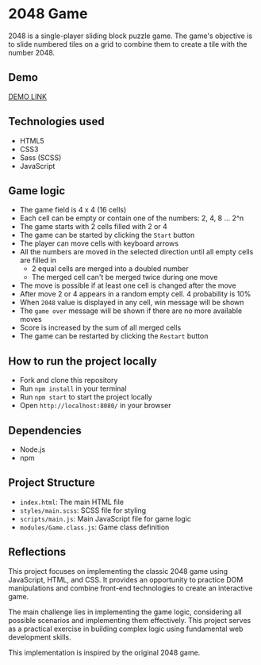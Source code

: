 # 2048 Game

2048 is a single-player sliding block puzzle game. The game's objective is to slide numbered tiles on a grid to combine them to create a tile with the number 2048.

## Demo

[DEMO LINK]([https://antypenko-bohdan.github.io/2048_game/])

## Technologies used

* HTML5
* CSS3
* Sass (SCSS)
* JavaScript

## Game logic

* The game field is 4 x 4 (16 cells)
* Each cell can be empty or contain one of the numbers: 2, 4, 8 ... 2^n
* The game starts with 2 cells filled with 2 or 4
* The game can be started by clicking the `Start` button
* The player can move cells with keyboard arrows
* All the numbers are moved in the selected direction until all empty cells are filled in
   * 2 equal cells are merged into a doubled number
   * The merged cell can't be merged twice during one move
* The move is possible if at least one cell is changed after the move
* After move 2 or 4 appears in a random empty cell. 4 probability is 10%
* When `2048` value is displayed in any cell, win message will be shown
* The `game over` message will be shown if there are no more available moves
* Score is increased by the sum of all merged cells
* The game can be restarted by clicking the `Restart` button

## How to run the project locally

* Fork and clone this repository
* Run `npm install` in your terminal
* Run `npm start` to start the project locally
* Open `http://localhost:8080/` in your browser

## Dependencies

* Node.js
* npm

## Project Structure

* `index.html`: The main HTML file
* `styles/main.scss`: SCSS file for styling
* `scripts/main.js`: Main JavaScript file for game logic
* `modules/Game.class.js`: Game class definition

## Reflections

This project focuses on implementing the classic 2048 game using JavaScript, HTML, and CSS. It provides an opportunity to practice DOM manipulations and combine front-end technologies to create an interactive game.

The main challenge lies in implementing the game logic, considering all possible scenarios and implementing them effectively. This project serves as a practical exercise in building complex logic using fundamental web development skills.

This implementation is inspired by the original 2048 game.
